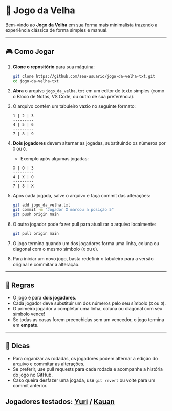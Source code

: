 # 📝 Jogo da Velha

Bem-vindo ao **Jogo da Velha** em sua forma mais minimalista trazendo a experiência clássica de forma simples e manual.

---

## 🎮 Como Jogar

1. **Clone o repositório** para sua máquina:
   ```sh
   git clone https://github.com/seu-usuario/jogo-da-velha-txt.git
   cd jogo-da-velha-txt
   ```

2. **Abra** o arquivo `jogo_da_velha.txt` em um editor de texto simples (como o Bloco de Notas, VS Code, ou outro de sua preferência).

3. O arquivo contém um tabuleiro vazio no seguinte formato:
   ```
   1 | 2 | 3
   ---------
   4 | 5 | 6
   ---------
   7 | 8 | 9
   ```

4. **Dois jogadores** devem alternar as jogadas, substituindo os números por `X` ou `O`.
   - Exemplo após algumas jogadas:
   ```
   X | O | 3
   ---------
   4 | X | O
   ---------
   7 | 8 | X
   ```

5. Após cada jogada, salve o arquivo e faça commit das alterações:
   ```sh
   git add jogo_da_velha.txt
   git commit -m "Jogador X marcou a posição 5"
   git push origin main
   ```

6. O outro jogador pode fazer pull para atualizar o arquivo localmente:
   ```sh
   git pull origin main
   ```

7. O jogo termina quando um dos jogadores forma uma linha, coluna ou diagonal com o mesmo símbolo (`X` ou `O`).
8. Para iniciar um novo jogo, basta redefinir o tabuleiro para a versão original e commitar a alteração.

---

## 📌 Regras
- O jogo é para **dois jogadores**.
- Cada jogador deve substituir um dos números pelo seu símbolo (`X` ou `O`).
- O primeiro jogador a completar uma linha, coluna ou diagonal com seu símbolo vence!
- Se todas as casas forem preenchidas sem um vencedor, o jogo termina em **empate**.

---

## 🚀 Dicas
- Para organizar as rodadas, os jogadores podem alternar a edição do arquivo e commitar as alterações.
- Se preferir, use pull requests para cada rodada e acompanhe a história do jogo no GitHub.
- Caso queira desfazer uma jogada, use `git revert` ou volte para um commit anterior.

## Jogadores testados: [Yuri](https://github.com/yudix1605) / [Kauan](https://github.com/kauanpedrosa)

